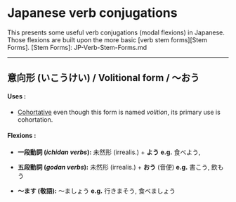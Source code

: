 # Japanese verb conjugations
This presents some useful verb conjugations (modal flexions) in Japanese. Those flexions are built upon the more basic [verb stem forms][Stem Forms].
[Stem Forms]: JP-Verb-Stem-Forms.md
***


## 意向形 (いこうけい) / Volitional form / 〜おう
#### Uses :
* [Cohortative][Modalities - Hortative] even though this form is named *volition*, its primary use is cohortation.

[Modalities - Hortative]: JP-Modalities.md#(Co)hortative
#### Flexions :
* __一段動詞 (*ichidan verbs*):__ 
未然形 (irrealis.) + **よう**
**e.g.** 食べよう, 

* __五段動詞 (*godan verbs*):__ 
未然形 (irrealis.) + **おう** (音便)
**e.g.** 書こう, 飲もう

* __〜ます (敬語):__ 
〜ましょう
**e.g.** 行きまそう, 食べましょう
